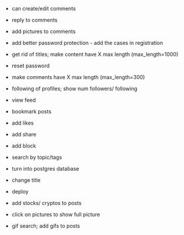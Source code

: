 - can create/edit comments
- reply to comments
- add pictures to comments

- add better password protection - add the cases in registration
- get rid of titles; make content have X max length (max_length=1000)
- reset password 
- make comments have X max length (max_length=300)

- following of profiles; show num followers/ following
- view feed
- bookmark posts
- add likes
- add share
- add block
- search by topic/tags


- turn into postgres database
- change title
- deploy

- add stocks/ cryptos to posts
- click on pictures to show full picture
- gif search; add gifs to posts
